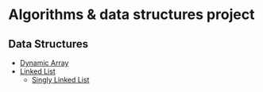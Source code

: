 # Algorithms & data structures project

## Data Structures
- [Dynamic Array](./src/main/c/algorithms/datastructures/dynamic-array/dynamic-array.c)	 
- [Linked List](./src/main/c/algorithms/datastructures/linked-list)
	- [Singly Linked List](./src/main/c/algorithms/datastructures/linked-list/linked-list.c)


